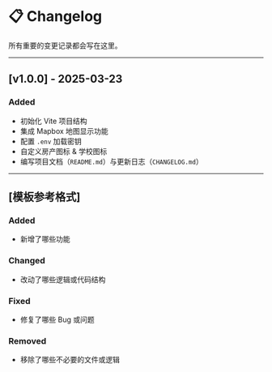 # 📋 Changelog

所有重要的变更记录都会写在这里。

---

## [v1.0.0] - 2025-03-23
### Added
- 初始化 Vite 项目结构
- 集成 Mapbox 地图显示功能
- 配置 `.env` 加载密钥
- 自定义房产图标 & 学校图标
- 编写项目文档（`README.md`）与更新日志（`CHANGELOG.md`）

---

## [模板参考格式]

### Added
- 新增了哪些功能

### Changed
- 改动了哪些逻辑或代码结构

### Fixed
- 修复了哪些 Bug 或问题

### Removed
- 移除了哪些不必要的文件或逻辑
